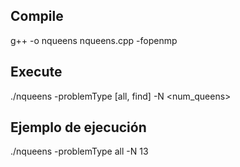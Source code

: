 ## Compile
g++ -o nqueens nqueens.cpp -fopenmp

## Execute
./nqueens -problemType [all, find] -N <num_queens>

## Ejemplo de ejecución
./nqueens -problemType all -N 13